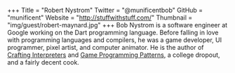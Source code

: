 +++
Title = "Robert Nystrom"
Twitter = "@munificentbob"
GitHub = "munificent"
Website = "http://stuffwithstuff.com/"
Thumbnail = "img/guest/robert-maynard.jpg"
+++
Bob Nystrom is a software engineer at Google working on the Dart programming language. Before falling in love with programming languages and compilers, he was a game developer, UI programmer, pixel artist, and computer animator. He is the author of [Crafting Interpreters](https://amzn.to/3kbvnIa) and [Game Programming Patterns](https://amzn.to/3hBlp1b), a college dropout, and a fairly decent cook.